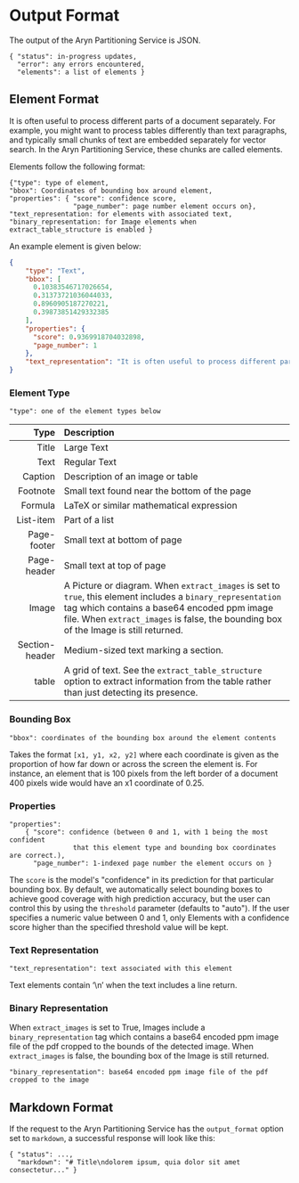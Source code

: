 # Output Format

The output of the Aryn Partitioning Service is JSON.

```text
{ "status": in-progress updates,
  "error": any errors encountered,
  "elements": a list of elements }
```

## Element Format

It is often useful to process different parts of a document separately. For example, you might want to process tables differently than text paragraphs, and typically small chunks of text are embedded separately for vector search. In the Aryn Partitioning Service, these chunks are called elements.

Elements follow the following format:

```text
{"type": type of element,
"bbox": Coordinates of bounding box around element,
"properties": { "score": confidence score,
                "page_number": page number element occurs on},
"text_representation: for elements with associated text,
"binary_representation: for Image elements when extract_table_structure is enabled }
```

An example element is given below:

```json
{
    "type": "Text",
    "bbox": [
      0.10383546717026654,
      0.31373721036044033,
      0.8960905187270221,
      0.39873851429332385
    ],
    "properties": {
      "score": 0.9369918704032898,
      "page_number": 1
    },
    "text_representation": "It is often useful to process different parts of a document separately. For example you\nmight want to process tables differently than text paragraphs, and typically small chunks\nof text are embedded separately for vector search. In the Aryn Partitioning Service, these\nchunks are called elements.\n"
}
```

### Element Type

```text
"type": one of the element types below
```

|  Type   | Description  |
| ------: | :----------- |
| Title   |  Large Text  |
| Text    | Regular Text | 
| Caption | Description of an image or table |
| Footnote | Small text found near the bottom of the page |
| Formula | LaTeX or similar mathematical expression |
| List-item | Part of a list |
| Page-footer | Small text at bottom of page |
| Page-header | Small text at top of page |
| Image | A Picture or diagram. When `extract_images` is set to `true`, this element includes a `binary_representation` tag which contains a base64 encoded ppm image file. When `extract_images` is false, the bounding box of the Image is still returned. |
| Section-header | Medium-sized text marking a section. |
| table | A grid of text. See the `extract_table_structure` option to extract information from the table rather than just detecting its presence. |

### Bounding Box

```text
"bbox": coordinates of the bounding box around the element contents
```
Takes the format `[x1, y1, x2, y2]` where each coordinate is given as the proportion of how far down or across the screen the element is. For instance, an element that is 100 pixels from the left border of a document 400 pixels wide would have an x1 coordinate of 0.25.

### Properties

```text
"properties":
    { "score": confidence (between 0 and 1, with 1 being the most confident 
                that this element type and bounding box coordinates are correct.),
      "page_number": 1-indexed page number the element occurs on }
```

The `score` is the model's "confidence" in its prediction for that particular bounding box. By default, we automatically select bounding boxes to achieve good coverage with high prediction accuracy, but the user can control this by using the `threshold` parameter (defaults to "auto"). If the user specifies a numeric value between 0 and 1, only Elements with a confidence score higher than the specified threshold value will be kept.

### Text Representation

```text
"text_representation": text associated with this element
```

Text elements contain ‘\n’ when the text includes a line return.

### Binary Representation

When `extract_images` is set to True, Images include a `binary_representation` tag which contains a base64 encoded ppm image file of the pdf cropped to the bounds of the detected image. When `extract_images` is false, the bounding box of the Image is still returned.

```text
"binary_representation": base64 encoded ppm image file of the pdf cropped to the image
```

## Markdown Format

If the request to the Aryn Partitioning Service has the `output_format` option set to `markdown`, a successful response will look like this:

```text
{ "status": ...,
  "markdown": "# Title\ndolorem ipsum, quia dolor sit amet consectetur..." }
```
